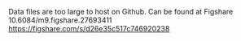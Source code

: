 Data files are too large to host on Github. Can be found at Figshare 10.6084/m9.figshare.27693411 https://figshare.com/s/d26e35c517c746920238
